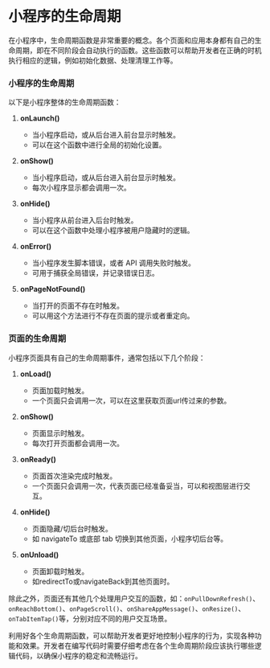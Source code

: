 # 小程序的生命周期

在小程序中，生命周期函数是非常重要的概念。各个页面和应用本身都有自己的生命周期，即在不同阶段会自动执行的函数。这些函数可以帮助开发者在正确的时机执行相应的逻辑，例如初始化数据、处理清理工作等。

### 小程序的生命周期

以下是小程序整体的生命周期函数：

1. **onLaunch()**
   - 当小程序启动，或从后台进入前台显示时触发。
   - 可以在这个函数中进行全局的初始化设置。

2. **onShow()**
   - 当小程序启动，或从后台进入前台显示时触发。
   - 每次小程序显示都会调用一次。

3. **onHide()**
   - 当小程序从前台进入后台时触发。
   - 可以在这个函数中处理小程序被用户隐藏时的逻辑。

4. **onError()**
   - 当小程序发生脚本错误，或者 API 调用失败时触发。
   - 可用于捕获全局错误，并记录错误日志。

5. **onPageNotFound()**
   - 当打开的页面不存在时触发。
   - 可以用这个方法进行不存在页面的提示或者重定向。

### 页面的生命周期

小程序页面具有自己的生命周期事件，通常包括以下几个阶段：

1. **onLoad()**
   - 页面加载时触发。
   - 一个页面只会调用一次，可以在这里获取页面url传过来的参数。

2. **onShow()**
   - 页面显示时触发。
   - 每次打开页面都会调用一次。

3. **onReady()**
   - 页面首次渲染完成时触发。
   - 一个页面只会调用一次，代表页面已经准备妥当，可以和视图层进行交互。

4. **onHide()**
   - 页面隐藏/切后台时触发。
   - 如 navigateTo 或底部 tab 切换到其他页面，小程序切后台等。

5. **onUnload()**
   - 页面卸载时触发。
   - 如redirectTo或navigateBack到其他页面时。

除此之外，页面还有其他几个处理用户交互的函数，如：`onPullDownRefresh()`、`onReachBottom()`、`onPageScroll()`、`onShareAppMessage()`、`onResize()`、`onTabItemTap()`等，分别对应不同的用户交互场景。

利用好各个生命周期函数，可以帮助开发者更好地控制小程序的行为，实现各种功能和效果。开发者在编写代码时需要仔细考虑在各个生命周期阶段应该执行哪些逻辑代码，以确保小程序的稳定和流畅运行。